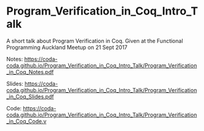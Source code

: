 # Program_Verification_in_Coq_Intro_Talk
A short talk about Program Verification in Coq. Given at the Functional Programming Auckland Meetup on 21 Sept 2017

Notes:  https://coda-coda.github.io/Program_Verification_in_Coq_Intro_Talk/Program_Verification_in_Coq_Notes.pdf 

Slides: https://coda-coda.github.io/Program_Verification_in_Coq_Intro_Talk/Program_Verification_in_Coq_Slides.pdf 

Code:   https://coda-coda.github.io/Program_Verification_in_Coq_Intro_Talk/Program_Verification_in_Coq_Code.v
